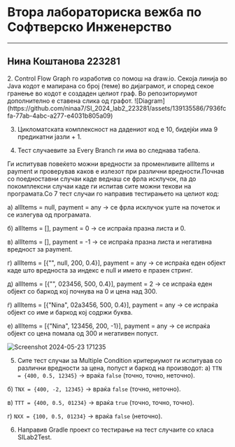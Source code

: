 # Втора лабораториска вежба по Софтверско Инженерство
<hr>
<h2>Нина Коштанова 223281</h2>
2. Control Flow Graph го изработив со помош на draw.io. Секоја линија во Java кодот е мапирана со број (теме) во дијаграмот, и според секое гранење во кодот е создаден целиот граф. Во репозиториумот дополнително е ставена слика од графот.
![Diagram](https://github.com/ninaa7/SI_2024_lab2_223281/assets/139135586/7936fcfa-77ab-4abc-a277-e4031b805a09)

3. Цикломатската комплексност на дадениот код е 10, бидејќи има 9 предикатни јазли + 1.

4. Тест случаевите за Every Branch ги има во следнава табела.

Ги испитував повеќето можни вредности за променливите allItems и payment и проверував каков е излезот при различни вредности.Почнав со поедноставни случаи каде веднаш се фрла исклучок, па до покомплексни случаи каде ги испитав сите можни текови на програмата.Со 7 тест случаи го направив тестирањето на целиот код:

a) allItems = null, payment = any -> се фрла исклучок уште на почеток и се излегува од програмата.

б) allItems = [], payment = 0 -> се испраќа празна листа и 0.

в) allItems = [], payment = -1 -> се испраќа празна листа и негативна вредност за payment.

г) allItems = [{"", null, 200, 0.4}], payment = any -> се испраќа еден објект каде што вредноста за индекс е null и името е празен стринг.

д) allItems = [{"", 023456, 500, 0.4}], payment = 2 -> се испраќа еден објект со баркод кој почнува на 0 и цена над 300.

ѓ) allItems = [{"Nina", 02a3456, 500, 0.4}], payment = any -> се испраќа објект со име и баркод кој содржи буква.

е) allItems = [{"Nina", 123456, 200, -1}], payment = any -> се испраќа објект со цена помала од 300 и негативен попуст.

![Screenshot 2024-05-23 171235](https://github.com/ninaa7/SI_2024_lab2_223281/assets/139135586/7de83d0c-19de-4adb-81cb-8f216ddae82a)

5. Сите тест случаи за Multiple Condition критериумот ги испитував со различни вредности за цена, попуст и баркод на производот:
а) `TTN = {400, 0.5, 12345}` -> враќа `false` (точно, точно, неточно).

б) `TNX = {400, -2, 12345}` -> враќа `false` (точно, неточно).

в) `TTT = {400, 0.5, 01234}` -> враќа `true` (точно, точно, точно).

г) `NXX = {100, 0.5, 01234}` -> враќа `false` (неточно).

6. Направив Gradle проект со тестирање на тест случаите со класа SILab2Test.

